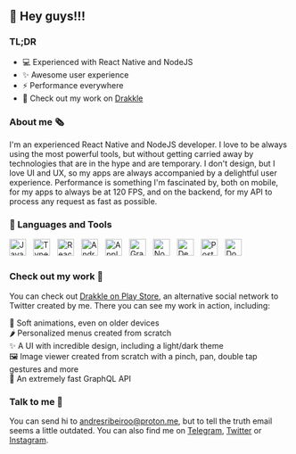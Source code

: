 ## 💅 Hey guys!!!

### TL;DR

- 💻 Experienced with React Native and NodeJS
- ✨ Awesome user experience
- ⚡ Performance everywhere
- 💼 Check out my work on [Drakkle](https://play.google.com/store/apps/details?id=com.andresribeiro.drakkle)

### About me 🗞️

I'm an experienced React Native and NodeJS developer. I love to be always using the most powerful tools, but without getting carried away by technologies that are in the hype and are temporary. I don't design, but I love UI and UX, so my apps are always accompanied by a delightful user experience. Performance is something I'm fascinated by, both on mobile, for my apps to always be at 120 FPS, and on the backend, for my API to process any request as fast as possible.

### 🧰 Languages and Tools

<img align="left" alt="JavaScript" width="30px" style="padding-right:10px;" src="https://cdn.jsdelivr.net/gh/devicons/devicon/icons/javascript/javascript-original.svg" />
<img align="left" alt="Typescript" width="30px" style="padding-right:10px;" src="https://cdn.jsdelivr.net/gh/devicons/devicon/icons/typescript/typescript-original.svg" />
<img align="left" alt="React" width="30px" style="padding-right:10px;" src="https://cdn.jsdelivr.net/gh/devicons/devicon/icons/react/react-original.svg" />
<img align="left" alt="Android" width="30px" style="padding-right:10px;" src="https://cdn.jsdelivr.net/gh/devicons/devicon/icons/android/android-original.svg" />
<img align="left" alt="Apple" width="30px" style="padding-right:10px;" src="https://cdn.jsdelivr.net/gh/devicons/devicon/icons/apple/apple-original.svg" />
<img align="left" alt="GraphQL" width="30px" style="padding-right:10px;" src="https://cdn.jsdelivr.net/gh/devicons/devicon/icons/graphql/graphql-plain.svg" />
<img align="left" alt="NodeJS" width="30px" style="padding-right:10px;" src="https://cdn.jsdelivr.net/gh/devicons/devicon/icons/nodejs/nodejs-original.svg" />
<img align="left" alt="DenoJS" width="30px" style="padding-right:10px;" src="https://cdn.jsdelivr.net/gh/devicons/devicon/icons/denojs/denojs-original.svg" />
<img align="left" alt="PostgreSQL" width="30px" style="padding-right:10px;" src="https://cdn.jsdelivr.net/gh/devicons/devicon/icons/postgresql/postgresql-original.svg" />
<img align="left" alt="Docker" width="30px" style="padding-right:10px;" src="https://cdn.jsdelivr.net/gh/devicons/devicon/icons/docker/docker-original.svg" />

<br>
<br>

### Check out my work 💼

You can check out [Drakkle on Play Store](https://play.google.com/store/apps/details?id=com.andresribeiro.drakkle), an alternative social network to Twitter created by me. There you can see my work in action, including:

📱 Soft animations, even on older devices<br>
🌶️ Personalized menus created from scratch<br>
✨ A UI with incredible design, including a light/dark theme<br>
🖼️ Image viewer created from scratch with a pinch, pan, double tap gestures and more<br>
🚀 An extremely fast GraphQL API

### Talk to me 💌

You can send hi to andresribeiroo@proton.me, but to tell the truth email seems a little outdated. You can also find me on [Telegram](https://t.me/andresribeiro), [Twitter](https://twitter.com/andresribeiro_) or [Instagram](https://www.instagram.com/andresribeiroo).
